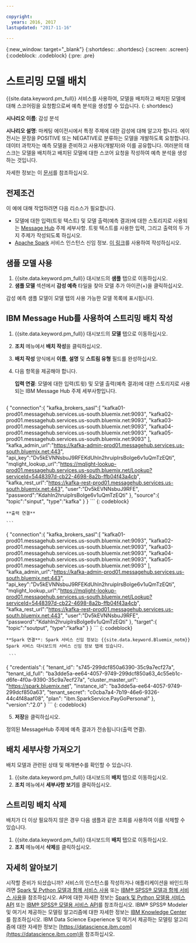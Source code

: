 ```yaml
---

copyright:
  years: 2016, 2017
lastupdated: "2017-11-16"

---
```


{:new_window: target="_blank"}
{:shortdesc: .shortdesc}
{:screen: .screen}
{:codeblock: .codeblock}
{:pre: .pre}

# 스트리밍 모델 배치

{{site.data.keyword.pm_full}} 서비스를 사용하여, 모델을 배치하고 배치된 모델에 대해 스코어링을 요청함으로써 예측 분석을 생성할 수 있습니다.
{: shortdesc}

**시나리오 이름**: 감성 분석

**시나리오 설명**: 마케팅 에이전시에서 특정 주제에 대한 감성에 대해 알고자 합니다.
에이전시는 문장을 POSITIVE 또는 NEGATIVE로 분류하는 모델을 개발하도록 요청합니다. 데이터 과학자는 예측 모델을 준비하고 사용자(개발자)와 이를 공유합니다. 여러분의 태스크는
모델을 배치하고 배치된 모델에 대한 스코어 요청을 작성하여 예측 분석을 생성하는 것입니다. 

자세한 정보는 이 [문서](https://github.com/pmservice/tweet-sentiment-prediction)를 참조하십시오.

## 전제조건

이 예에 대해 작업하려면 다음 리소스가 필요합니다. 

* 모델에 대한 입력(트윗 텍스트) 및 모델 출력(예측 결과)에 대한 스토리지로 사용되는 [Message Hub](https://console.bluemix.net/catalog/services/message-hub) 주제 세부사항. 트윗 텍스트를 사용한 입력, 그리고 출력의 두 가지 주제가 작성되도록 하십시오. 
* [Apache Spark](https://console.bluemix.net/catalog/services/apache-spark) 서비스 인스턴스 신임 정보. [이 링크](https://console.bluemix.net/catalog/services/apache-spark)를 사용하여 작성하십시오. 


## 샘플 모델 사용

1. {{site.data.keyword.pm_full}} 대시보드의 **샘플** 탭으로 이동하십시오. 
2. **샘플 모델** 섹션에서 **감성 예측** 타일을 찾아 모델 추가 아이콘(+)을 클릭하십시오. 

감성 예측 샘플 모델이 모델 탭의 사용 가능한 모델 목록에 표시됩니다. 


## IBM Message Hub를 사용하여 스트리밍 배치 작성

1.  {{site.data.keyword.pm_full}} 대시보드의 **모델** 탭으로 이동하십시오. 
2.  **조치** 메뉴에서 **배치 작성**을 클릭하십시오.
3.  **배치 작성** 양식에서 **이름**, **설명** 및 **스트림 유형** 필드를 완성하십시오. 
4.  다음 항목을 제공해야 합니다. 

    **입력 연결**: 모델에 대한 입력(트윗) 및 모델 출력(예측 결과)에 대한 스토리지로 사용되는 IBM Message Hub 주제 세부사항입니다. 

    ```
  {
     "connection":{
       "kafka_brokers_sasl":[
          "kafka01-prod01.messagehub.services.us-south.bluemix.net:9093",
          "kafka02-prod01.messagehub.services.us-south.bluemix.net:9093",
          "kafka03-prod01.messagehub.services.us-south.bluemix.net:9093",
          "kafka04-prod01.messagehub.services.us-south.bluemix.net:9093",
          "kafka05-prod01.messagehub.services.us-south.bluemix.net:9093"
       ],
       "kafka_admin_url":"https://kafka-admin-prod01.messagehub.services.us-south.bluemix.net:443",
       "api_key":"Dv5kEVNNsbuJ9RFEKdUhIn2hruipIrsBolge6v1uQmTzEQti",
       "mqlight_lookup_url":"https://mqlight-lookup-prod01.messagehub.services.us-south.bluemix.net/Lookup?serviceId=5448397d-cb22-4698-8a2b-ffb04f43a4cb",
       "kafka_rest_url":"https://kafka-rest-prod01.messagehub.services.us-south.bluemix.net:443",
       "user":"Dv5kEVNNsbuJ9RFE",
       "password":"KdahIn2hruipIrsBolge6v1uQmTzEQti"
    },
   "source":{
      "topic":"sinput",
         "type":"kafka"
      }
   }
    ```
    {: codeblock}

    **출력 연결**

    ```
 {
    "connection":{
       "kafka_brokers_sasl":[
          "kafka01-prod01.messagehub.services.us-south.bluemix.net:9093",
          "kafka02-prod01.messagehub.services.us-south.bluemix.net:9093",
          "kafka03-prod01.messagehub.services.us-south.bluemix.net:9093",
          "kafka04-prod01.messagehub.services.us-south.bluemix.net:9093",
          "kafka05-prod01.messagehub.services.us-south.bluemix.net:9093"
       ],
       "kafka_admin_url":"https://kafka-admin-prod01.messagehub.services.us-south.bluemix.net:443",
       "api_key":"Dv5kEVNNsbuJ9RFEKdUhIn2hruipIrsBolge6v1uQmTzEQti",
       "mqlight_lookup_url":"https://mqlight-lookup-prod01.messagehub.services.us-south.bluemix.net/Lookup?serviceId=5448397d-cb22-4698-8a2b-ffb04f43a4cb",
       "kafka_rest_url":"https://kafka-rest-prod01.messagehub.services.us-south.bluemix.net:443",
       "user":"Dv5kEVNNsbuJ9RFE",
       "password":"KdahIn2hruipIrsBolge6v1uQmTzEQti"
    },
    "target":{
       "topic":"soutput",
       "type":"kafka"
    }
 }
    ```
    {: codeblock}

    **Spark 연결**: Spark 서비스 신임 정보는 {{site.data.keyword.Bluemix_notm}} Spark 서비스 대시보드의 서비스 신임 정보 탭에 있습니다. 

     ```
{
     "credentials":{
       "tenant_id": "s745-299dcf850a6390-35c9a7ecf27a",
       "tenant_id_full": "ba3dde5a-ee64-4057-9749-299dcf850a63_4c55eb1c-d6fe-4f0a-9390-35c9a7ecf27a",
       "cluster_master_url": "https://spark.bluemix.net",
       "instance_id": "ba3dde5a-ee64-4057-9749-299dcf850a63",
       "tenant_secret": "c0cba7a4-7b19-46e6-9326-44c4f48aaf08",
       "plan": "ibm.SparkService.PayGoPersonal"
     },
     "version":"2.0"
}
     ```
     {: codeblock}

5. **저장**을 클릭하십시오.

정의된 MessageHub 주제에 예측 결과가 전송됩니다(출력 연결).

## 배치 세부사항 가져오기

배치 모델과 관련된 상태 및 매개변수를 확인할 수 있습니다.

1. {{site.data.keyword.pm_full}} 대시보드의 **배치** 탭으로 이동하십시오.
2. **조치** 메뉴에서 **세부사항 보기**를 클릭하십시오.

## 스트리밍 배치 삭제

배치가 더 이상 필요하지 않은 경우 다음 샘플과 같은 조회를 사용하여 이를 삭제할 수 있습니다.

1. {{site.data.keyword.pm_full}} 대시보드의 **배치** 탭으로 이동하십시오.
2. **조치** 메뉴에서 **삭제**를 클릭하십시오.

## 자세히 알아보기

시작할 준비가 되셨습니까? 서비스의 인스턴스를 작성하거나 애플리케이션을 바인드하려면 [Spark 및 Python 모델과 함께 서비스 사용](using_pm_service_dsx.html) 또는 [IBM® SPSS® 모델과 함께 서비스 사용](using_pm_service.html)을 참조하십시오.
API에 대한 자세한 정보는 [Spark 및 Python 모델용 서비스 API](pm_service_api_spark.html) 또는 [IBM® SPSS® 모델용 서비스 API](pm_service_api_spss.html)를 참조하십시오. IBM® SPSS® Modeler 및 여기서 제공하는 모델링 알고리즘에 대한 자세한 정보는
[IBM Knowledge Center](https://www.ibm.com/support/knowledgecenter/SS3RA7)를 참조하십시오. IBM Data Science Experience 및 여기서 제공하는 모델링 알고리즘에 대한 자세한 정보는 [https://datascience.ibm.com](https://datascience.ibm.com)을 참조하십시오.
